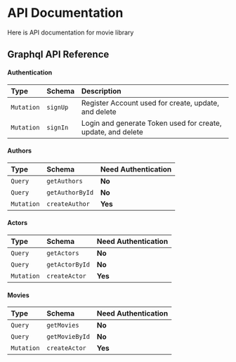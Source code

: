 
# API Documentation

Here is API documentation for movie library

## Graphql API Reference

#### Authentication

| Type | Schema     | Description                |
| :-------- | :------- | :------------------------- |
| `Mutation` | `signUp` | Register Account used for create, update, and delete |
| `Mutation` | `signIn` | Login and generate Token used for create, update, and delete |

#### Authors

| Type         | Schema   | Need Authentication                       |
| :--------    | :------- | :-------------------------------- |
| `Query`      | `getAuthors` | **No** |
| `Query`      | `getAuthorById` | **No** |
| `Mutation`      | `createAuthor` | **Yes** |

#### Actors

| Type         | Schema   | Need Authentication                       |
| :--------    | :------- | :-------------------------------- |
| `Query`      | `getActors` | **No** |
| `Query`      | `getActorById` | **No** |
| `Mutation`      | `createActor` | **Yes** |


#### Movies

| Type         | Schema   | Need Authentication                       |
| :--------    | :------- | :-------------------------------- |
| `Query`      | `getMovies` | **No** |
| `Query`      | `getMovieById` | **No** |
| `Mutation`      | `createActor` | **Yes** |


